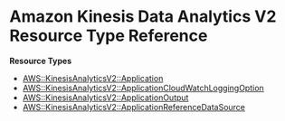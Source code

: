 # Amazon Kinesis Data Analytics V2 Resource Type Reference<a name="AWS_KinesisAnalyticsV2"></a>

**Resource Types**
+ [AWS::KinesisAnalyticsV2::Application](aws-resource-kinesisanalyticsv2-application.md)
+ [AWS::KinesisAnalyticsV2::ApplicationCloudWatchLoggingOption](aws-resource-kinesisanalyticsv2-applicationcloudwatchloggingoption.md)
+ [AWS::KinesisAnalyticsV2::ApplicationOutput](aws-resource-kinesisanalyticsv2-applicationoutput.md)
+ [AWS::KinesisAnalyticsV2::ApplicationReferenceDataSource](aws-resource-kinesisanalyticsv2-applicationreferencedatasource.md)